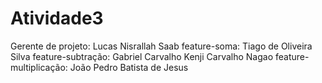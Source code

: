 # Atividade3

Gerente de projeto: Lucas Nisrallah Saab
feature-soma: Tiago de Oliveira Silva
feature-subtração: Gabriel Carvalho Kenji Carvalho Nagao
feature-multiplicação: João Pedro Batista de Jesus
